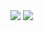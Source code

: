 <img src="https://capsule-render.vercel.app/api?type=waving&color=timeGradient&height=300&animation=fadeIn&section=header&text=Ehyun's%20github&fontSize=90" />

<img src="https://img.shields.io/badge/JavaScript-F7DF1E?logo=JavaScript">
